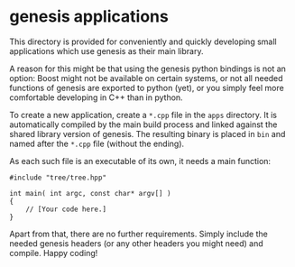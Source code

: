 genesis applications
====================

This directory is provided for conveniently and quickly developing small applications which use
genesis as their main library.

A reason for this might be that using the genesis python bindings is not an option:
Boost might not be available on certain systems, or not all needed functions of genesis are
exported to python (yet), or you simply feel more comfortable developing in C++ than in python.

To create a new application, create a `*.cpp` file in the `apps` directory.
It is automatically compiled by the main build process and linked against the shared library
version of genesis.
The resulting binary is placed in `bin` and named after the `*.cpp` file (without the ending).

As each such file is an executable of its own, it needs a main function:

    #include "tree/tree.hpp"

    int main( int argc, const char* argv[] )
    {
    	// [Your code here.]
    }

Apart from that, there are no further requirements. Simply include the needed genesis headers (or
any other headers you might need) and compile. Happy coding!

